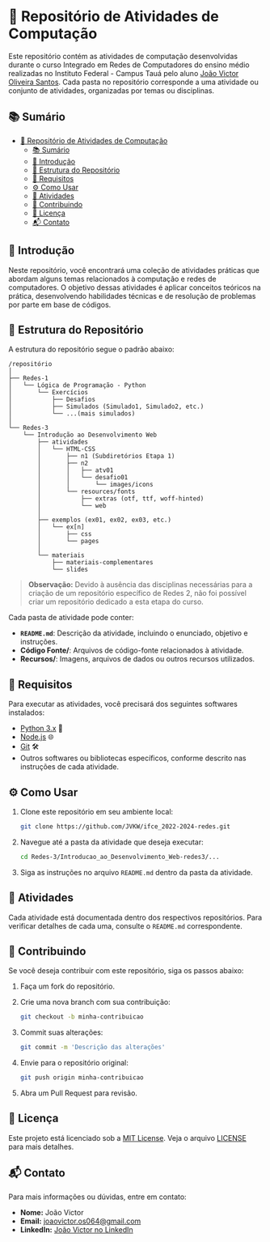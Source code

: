 # 📂 Repositório de Atividades de Computação

Este repositório contém as atividades de computação desenvolvidas durante o curso Integrado em Redes de Computadores do ensino médio realizadas no Instituto Federal - Campus Tauá pelo aluno [João Victor Oliveira Santos](https://github.com/JVKW). Cada pasta no repositório corresponde a uma atividade ou conjunto de atividades, organizadas por temas ou disciplinas.

## 📚 Sumário

- [📂 Repositório de Atividades de Computação](#-repositório-de-atividades-de-computação)
  - [📚 Sumário](#-sumário)
  - [📖 Introdução](#-introdução)
  - [📁 Estrutura do Repositório](#-estrutura-do-repositório)
  - [🔧 Requisitos](#-requisitos)
  - [⚙️ Como Usar](#️-como-usar)
  - [📝 Atividades](#-atividades)
  - [🤝 Contribuindo](#-contribuindo)
  - [📝 Licença](#-licença)
  - [📬 Contato](#-contato)

## 📖 Introdução

Neste repositório, você encontrará uma coleção de atividades práticas que abordam alguns temas relacionados à computação e redes de computadores. O objetivo dessas atividades é aplicar conceitos teóricos na prática, desenvolvendo habilidades técnicas e de resolução de problemas por parte em base de códigos.

## 📁 Estrutura do Repositório

A estrutura do repositório segue o padrão abaixo:

```plaintext
/repositório
│
├── Redes-1
│   └── Lógica de Programação - Python
│       └── Exercícios
│           ├── Desafios
│           ├── Simulados (Simulado1, Simulado2, etc.)
│           └── ...(mais simulados)
│
└── Redes-3
    └── Introdução ao Desenvolvimento Web
        ├── atividades
        │   └── HTML-CSS
        │       ├── n1 (Subdiretórios Etapa 1)
        │       ├── n2
        │       │   ├── atv01
        │       │   └── desafio01
        │       │       └── images/icons
        │       └── resources/fonts
        │           ├── extras (otf, ttf, woff-hinted)
        │           └── web
        │
        ├── exemplos (ex01, ex02, ex03, etc.)
        │   └── ex[n]
        │       ├── css
        │       └── pages
        │
        └── materiais
            ├── materiais-complementares
            └── slides
```

> **Observação:** Devido à ausência das disciplinas necessárias para a criação de um repositório específico de Redes 2, não foi possível criar um repositório dedicado a esta etapa do curso.

Cada pasta de atividade pode conter:

- **`README.md`**: Descrição da atividade, incluindo o enunciado, objetivo e instruções.
- **Código Fonte/**: Arquivos de código-fonte relacionados à atividade.
- **Recursos/**: Imagens, arquivos de dados ou outros recursos utilizados.

## 🔧 Requisitos

Para executar as atividades, você precisará dos seguintes softwares instalados:

- [Python 3.x](https://www.python.org/downloads/) 🐍
- [Node.js](https://nodejs.org/) 🌐
- [Git](https://git-scm.com/) 🛠️
- Outros softwares ou bibliotecas específicos, conforme descrito nas instruções de cada atividade.

## ⚙️ Como Usar

1. Clone este repositório em seu ambiente local:

   ```bash
   git clone https://github.com/JVKW/ifce_2022-2024-redes.git
   ```

2. Navegue até a pasta da atividade que deseja executar:

   ```bash
   cd Redes-3/Introducao_ao_Desenvolvimento_Web-redes3/...
   ```

3. Siga as instruções no arquivo `README.md` dentro da pasta da atividade.

## 📝 Atividades

Cada atividade está documentada dentro dos respectivos repositórios. Para verificar detalhes de cada uma, consulte o `README.md` correspondente.

## 🤝 Contribuindo

Se você deseja contribuir com este repositório, siga os passos abaixo:

1. Faça um fork do repositório.
2. Crie uma nova branch com sua contribuição:

   ```bash
   git checkout -b minha-contribuicao
   ```

3. Commit suas alterações:

   ```bash
   git commit -m 'Descrição das alterações'
   ```

4. Envie para o repositório original:

   ```bash
   git push origin minha-contribuicao
   ```

5. Abra um Pull Request para revisão.

## 📝 Licença

Este projeto está licenciado sob a [MIT License](LICENSE). Veja o arquivo [LICENSE](LICENSE) para mais detalhes.

## 📬 Contato

Para mais informações ou dúvidas, entre em contato:

- **Nome:** João Victor
- **Email:** [joaovictor.os064@gmail.com](mailto:joaovictor.os064@gmail.com)
- **LinkedIn:** [João Victor no LinkedIn](https://www.linkedin.com/in/jo%C3%A3o-victor-oliveira-santos/)
